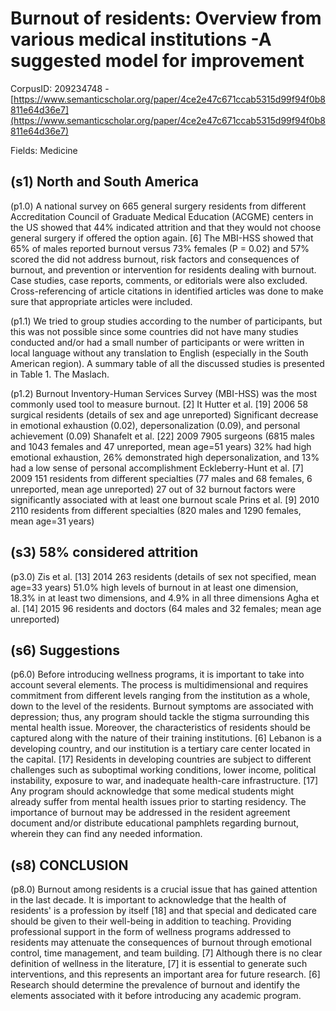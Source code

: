 # Burnout of residents: Overview from various medical institutions -A suggested model for improvement

CorpusID: 209234748 - [https://www.semanticscholar.org/paper/4ce2e47c671ccab5315d99f94f0b8811e64d36e7](https://www.semanticscholar.org/paper/4ce2e47c671ccab5315d99f94f0b8811e64d36e7)

Fields: Medicine

## (s1) North and South America
(p1.0) A national survey on 665 general surgery residents from different Accreditation Council of Graduate Medical Education (ACGME) centers in the US showed that 44% indicated attrition and that they would not choose general surgery if offered the option again. [6] The MBI-HSS showed that 65% of males reported burnout versus 73% females (P = 0.02) and 57% scored the did not address burnout, risk factors and consequences of burnout, and prevention or intervention for residents dealing with burnout. Case studies, case reports, comments, or editorials were also excluded. Cross-referencing of article citations in identified articles was done to make sure that appropriate articles were included.

(p1.1) We tried to group studies according to the number of participants, but this was not possible since some countries did not have many studies conducted and/or had a small number of participants or were written in local language without any translation to English (especially in the South American region). A summary table of all the discussed studies is presented in Table 1. The Maslach.

(p1.2) Burnout Inventory-Human Services Survey (MBI-HSS) was the most commonly used tool to measure burnout. [2] It Hutter et al. [19] 2006 58 surgical residents (details of sex and age unreported) Significant decrease in emotional exhaustion (0.02), depersonalization (0.09), and personal achievement (0.09) Shanafelt et al. [22] 2009 7905 surgeons (6815 males and 1043 females and 47 unreported, mean age=51 years) 32% had high emotional exhaustion, 26% demonstrated high depersonalization, and 13% had a low sense of personal accomplishment Eckleberry-Hunt et al. [7] 2009 151 residents from different specialties (77 males and 68 females, 6 unreported, mean age unreported) 27 out of 32 burnout factors were significantly associated with at least one burnout scale Prins et al. [9] 2010 2110 residents from different specialties (820 males and 1290 females, mean age=31 years)
## (s3) 58% considered attrition
(p3.0) Zis et al. [13] 2014 263 residents (details of sex not specified, mean age=33 years) 51.0% high levels of burnout in at least one dimension, 18.3% in at least two dimensions, and 4.9% in all three dimensions Agha et al. [14] 2015 96 residents and doctors (64 males and 32 females; mean age unreported)
## (s6) Suggestions
(p6.0) Before introducing wellness programs, it is important to take into account several elements. The process is multidimensional and requires commitment from different levels ranging from the institution as a whole, down to the level of the residents. Burnout symptoms are associated with depression; thus, any program should tackle the stigma surrounding this mental health issue. Moreover, the characteristics of residents should be captured along with the nature of their training institutions. [6] Lebanon is a developing country, and our institution is a tertiary care center located in the capital. [17] Residents in developing countries are subject to different challenges such as suboptimal working conditions, lower income, political instability, exposure to war, and inadequate health-care infrastructure. [17] Any program should acknowledge that some medical students might already suffer from mental health issues prior to starting residency. The importance of burnout may be addressed in the resident agreement document and/or distribute educational pamphlets regarding burnout, wherein they can find any needed information.
## (s8) CONCLUSION
(p8.0) Burnout among residents is a crucial issue that has gained attention in the last decade. It is important to acknowledge that the health of residents' is a profession by itself [18] and that special and dedicated care should be given to their well-being in addition to teaching. Providing professional support in the form of wellness programs addressed to residents may attenuate the consequences of burnout through emotional control, time management, and team building. [7] Although there is no clear definition of wellness in the literature, [7] it is essential to generate such interventions, and this represents an important area for future research. [6] Research should determine the prevalence of burnout and identify the elements associated with it before introducing any academic program.
